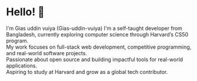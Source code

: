 <h1>Hello! 👋</h1> 
<p>
  I'm Gias uddin vuiya (Gias-uddin-vuiya) I'm a self-taught developer from Bangladesh, currently exploring computer science through Harvard’s CS50 program. <br/>
  My work focuses on full-stack web development, competitive programming, and real-world software projects. <br/>
  Passionate about open source and building impactful tools for real-world applications. <br/>
  Aspiring to study at Harvard and grow as a global tech contributor.
</p>
